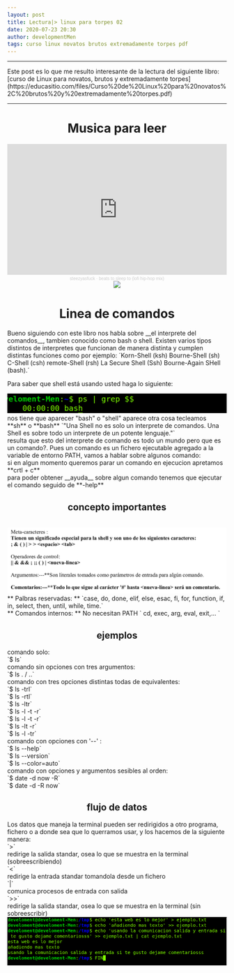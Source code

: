 ```yaml
---
layout: post
title: Lectura|> linux para torpes 02
date: 2020-07-23 20:30
author: developmentMen
tags: curso linux novatos brutos extremadamente torpes pdf
---
```

<hr>
Este post es lo que me resulto interesante de la lectura del siguiente libro:
<br>
[curso de Linux para novatos, brutos y extremadamente torpes](https://educasitio.com/files/Curso%20de%20Linux%20para%20novatos%2C%20brutos%20y%20extremadamente%20torpes.pdf)
<br>
<hr>
<div style="text-align: center;">
	<h1>Musica para leer</h1>
	<iframe width="100%" height="300" scrolling="no" frameborder="no" allow="autoplay" src="https://w.soundcloud.com/player/?url=https%3A//api.soundcloud.com/tracks/301457242&color=%23ff5500&auto_play=true&hide_related=false&show_comments=true&show_user=true&show_reposts=false&show_teaser=true&visual=true"></iframe><div style="font-size: 10px; color: #cccccc;line-break: anywhere;word-break: normal;overflow: hidden;white-space: nowrap;text-overflow: ellipsis; font-family: Interstate,Lucida Grande,Lucida Sans Unicode,Lucida Sans,Garuda,Verdana,Tahoma,sans-serif;font-weight: 100;"><a href="https://soundcloud.com/steezyasfuck" title="steezyasfuck" target="_blank" style="color: #cccccc; text-decoration: none;">steezyasfuck</a> · <a href="https://soundcloud.com/steezyasfuck/beats-to-sleep-to-lofi-hip-hop-mix" title="beats to sleep to (lofi hip-hop mix)" target="_blank" style="color: #cccccc; text-decoration: none;">beats to sleep to (lofi hip-hop mix)</a></div>
	<img src="https://bbvaopen4u.com/sites/default/files/styles/big-image/public/img/new/bbva-open4u-herramientas-linux_1.jpg?itok=aUf6Y7yg">
</div>

<h1 style="text-align: center;">Linea de comandos</h1>
Bueno siguiendo con este libro nos habla sobre __el interprete del comandos__, tambien conocido como bash o shell. Existen varios tipos distintos de interpretes que funcionan de manera distinta y cumplen distintas funciones como por ejemplo:
´Korn-Shell (ksh)
Bourne-Shell (sh)
C-Shell (csh)
remote-Shell (rsh)
La Secure Shell (Ssh)
Bourne-Again SHell (bash).´

Para saber que shell está usando usted haga lo siguiente:
<div style="text-align: center;">
	<img src="img/shell.png">
</div>
nos tiene que aparecer "bash" o "shell" aparece otra cosa tecleamos **sh** o **bash**
	`"Una Shell no es solo un interprete de comandos. Una Shell es sobre todo un interprete de un potente
lenguaje."`
<br>
resulta que esto del interprete de comando es todo un mundo pero que es un comando?. Pues un comando es un fichero ejecutable agregado a la variable de entorno PATH, vamos a hablar sobre algunos comando:
<br>
si en algun momento queremos parar un comando en ejecucion apretamos **crtl + c**
<br>
para poder obtener __ayuda__ sobre algun comando tenemos que ejecutar el comando seguido de **-help**
<br>

<h2 style="text-align: center;">concepto importantes</h2><br>
<img src="img/conshell.png">
** Palbras reservadas: **
`case, do, done, elif, else, esac, fi, for, function, if, in, select, then, until, while, time.`<br>
** Comandos internos: **
No necesitan PATH
` cd, exec, arg, eval, exit,... `

<h2 style="text-align: center;">ejemplos</h2>
comando solo: <br> `$ ls`<br>
comando sin opciones con tres argumentos: <br> `$ ls . / ..`<br>
comando con tres opciones distintas todas de equivalentes:<br>
`$ ls -trl`<br>
`$ ls -rtl`<br>
`$ ls -ltr`<br>
`$ ls -l -t -r`<br>
`$ ls -l -t -r`<br>
`$ ls -lt -r`<br>
`$ ls -l -tr`<br>
comando con opciones con '--' :<br>
`$ ls --help`<br>
`$ ls --version`<br>
`$ ls --color=auto` <br>
comando con opciones y argumentos sesibles al orden: <br>
`$ date -d now -R`<br>
`$ date -d -R now` <br>

<h2 style="text-align: center;">flujo de datos</h2>
Los datos que maneja la terminal pueden ser redirigidos a otro programa, fichero o a donde sea que lo querramos usar, y los hacemos de la siguiente manera:<br>
`>`<br>
redirige la salida standar, osea lo que se muestra en la terminal (sobreescribiendo)
<br>`<`<br>
redirige la entrada standar tomandola desde un fichero
<br>`|`<br>
comunica procesos de entrada con salida
<br>`>>`<br>
redirige la salida standar, osea lo que se muestra en la terminal (sin sobreescribir)
<br>
<div style="text-align: center;">
	<img src="img/flujo.png">
</div>